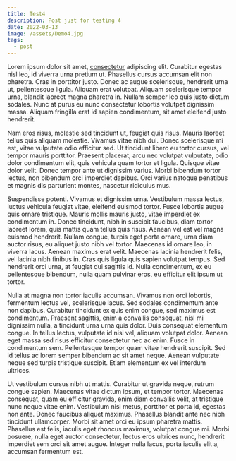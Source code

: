 ```yaml
---
title: Test4
description: Post just for testing 4
date: 2022-03-13
image: /assets/Demo4.jpg
tags:
  - post
---
```


Lorem ipsum dolor sit amet, [consectetur](https://google.com) adipiscing elit. Curabitur egestas nisl leo, id viverra urna pretium ut. Phasellus cursus accumsan elit non pharetra. Cras in porttitor justo. Donec ac augue scelerisque, hendrerit urna ut, pellentesque ligula. Aliquam erat volutpat. Aliquam scelerisque tempor urna, blandit laoreet magna pharetra in. Nullam semper leo quis justo dictum sodales. Nunc at purus eu nunc consectetur lobortis volutpat dignissim massa. Aliquam fringilla erat id sapien condimentum, sit amet eleifend justo hendrerit.

Nam eros risus, molestie sed tincidunt ut, feugiat quis risus. Mauris laoreet tellus quis aliquam molestie. Vivamus vitae nibh dui. Donec scelerisque mi est, vitae vulputate odio efficitur sed. Ut tincidunt libero eu tortor cursus, vel tempor mauris porttitor. Praesent placerat, arcu nec volutpat vulputate, odio dolor condimentum elit, quis vehicula quam tortor et ligula. Quisque vitae dolor velit. Donec tempor ante ut dignissim varius. Morbi bibendum tortor lectus, non bibendum orci imperdiet dapibus. Orci varius natoque penatibus et magnis dis parturient montes, nascetur ridiculus mus.

Suspendisse potenti. Vivamus et dignissim urna. Vestibulum massa lectus, luctus vehicula feugiat vitae, eleifend euismod tortor. Fusce lobortis augue quis ornare tristique. Mauris mollis mauris justo, vitae imperdiet ex condimentum in. Donec tincidunt, nibh in suscipit faucibus, diam tortor laoreet lorem, quis mattis quam tellus quis risus. Aenean vel est vel magna euismod hendrerit. Nullam congue, turpis eget porta ornare, urna diam auctor risus, eu aliquet justo nibh vel tortor. Maecenas id ornare leo, in viverra lacus. Aenean maximus erat velit. Maecenas lacinia hendrerit felis, vel lacinia nibh finibus in. Cras quis ligula quis sapien volutpat tempus. Sed hendrerit orci urna, at feugiat dui sagittis id. Nulla condimentum, ex eu pellentesque bibendum, nulla quam pulvinar eros, eu efficitur elit ipsum ut tortor.

Nulla at magna non tortor iaculis accumsan. Vivamus non orci lobortis, fermentum lectus vel, scelerisque lacus. Sed sodales condimentum ante non dapibus. Curabitur tincidunt ex quis enim congue, sed maximus est condimentum. Praesent sagittis, enim a convallis consequat, nisl mi dignissim nulla, a tincidunt urna urna quis dolor. Duis consequat elementum congue. In tellus lectus, vulputate id nisl vel, aliquam volutpat dolor. Aenean eget massa sed risus efficitur consectetur nec ac enim. Fusce in condimentum sem. Pellentesque tempor quam vitae hendrerit suscipit. Sed id tellus ac lorem semper bibendum ac sit amet neque. Aenean vulputate neque sed turpis tristique suscipit. Etiam elementum ex vel interdum ultrices.

Ut vestibulum cursus nibh ut mattis. Curabitur ut gravida neque, rutrum congue sapien. Maecenas vitae dictum ipsum, et tempor tortor. Maecenas consequat, quam eu efficitur gravida, enim diam convallis velit, at tristique nunc neque vitae enim. Vestibulum nisi metus, porttitor et porta id, egestas non ante. Donec faucibus aliquet maximus. Phasellus blandit ante nec nibh tincidunt ullamcorper. Morbi sit amet orci eu ipsum pharetra mattis. Phasellus est felis, iaculis eget rhoncus maximus, volutpat congue mi. Morbi posuere, nulla eget auctor consectetur, lectus eros ultrices nunc, hendrerit imperdiet sem orci sit amet augue. Integer nulla lacus, porta iaculis elit a, accumsan fermentum est.
